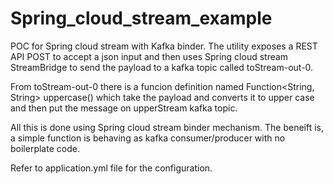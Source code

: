 # Spring_cloud_stream_example

POC for Spring cloud stream with Kafka binder.
The utility exposes a REST API POST to accept a json input and then uses Spring cloud stream StreamBridge to send the payload to a kafka topic called toStream-out-0.

From toStream-out-0 there is a funcion definition named Function<String, String> uppercase()  which take the payload and converts it to upper case
and then put the message on upperStream kafka topic.

All this is done using Spring cloud stream binder mechanism. The beneift is, a simple function is behaving as kafka consumer/producer with no boilerplate code.

Refer to application.yml file for the configuration.
